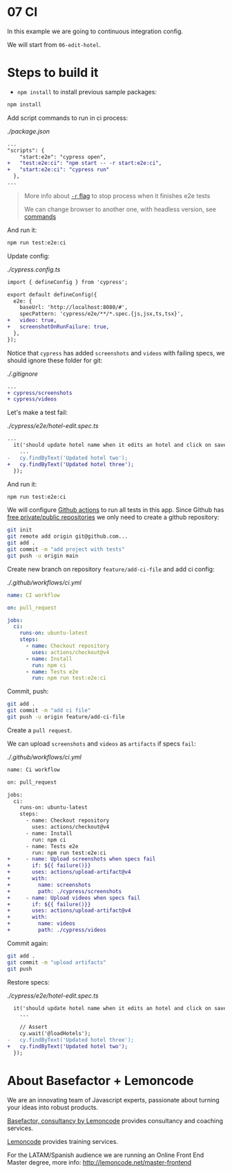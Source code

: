 # 07 CI

In this example we are going to continuous integration config.

We will start from `06-edit-hotel`.

# Steps to build it

- `npm install` to install previous sample packages:

```bash
npm install
```

Add script commands to run in ci process:

_./package.json_

```diff
...
"scripts": {
    "start:e2e": "cypress open",
+   "test:e2e:ci": "npm start -- -r start:e2e:ci",
+   "start:e2e:ci": "cypress run"
  },
...
```

> More info about [`-r` flag](https://github.com/mysticatea/npm-run-all/blob/master/docs/npm-run-all.md#npm-run-all-command) to stop process when it finishes e2e tests
>
> We can change browser to another one, with headless version, see [commands](https://docs.cypress.io/guides/guides/command-line.html#Commands)

And run it:

```bash
npm run test:e2e:ci
```

Update config:

_./cypress.config.ts_

```diff
import { defineConfig } from 'cypress';

export default defineConfig({
  e2e: {
    baseUrl: 'http://localhost:8080/#',
    specPattern: 'cypress/e2e/**/*.spec.{js,jsx,ts,tsx}',
+   video: true,
+   screenshotOnRunFailure: true,
  },
});

```

Notice that `cypress` has added `screenshots` and `videos` with failing specs, we should ignore these folder for git:

_./.gitignore_

```diff
...
+ cypress/screenshots
+ cypress/videos

```

Let's make a test fail:

_./cypress/e2e/hotel-edit.spec.ts_

```diff
...
  it('should update hotel name when it edits an hotel and click on save button', () => {
    ...
-   cy.findByText('Updated hotel two');
+   cy.findByText('Updated hotel three');
  });
```

And run it:

```bash
npm run test:e2e:ci
```

We will configure [Github actions](https://github.com/features/actions) to run all tests in this app. Since Github has [free private/public repositories](https://github.com/pricing) we only need to create a github repository:

```bash
git init
git remote add origin git@github.com...
git add .
git commit -m "add project with tests"
git push -u origin main
```

Create new branch on repository `feature/add-ci-file` and add ci config:

_./.github/workflows/ci.yml_

```yml
name: CI workflow

on: pull_request

jobs:
  ci:
    runs-on: ubuntu-latest
    steps:
      - name: Checkout repository
        uses: actions/checkout@v4
      - name: Install
        run: npm ci
      - name: Tests e2e
        run: npm run test:e2e:ci
```

Commit, push:

```bash
git add .
git commit -m "add ci file"
git push -u origin feature/add-ci-file
```

Create a `pull request`.

We can upload `screenshots` and `videos` as `artifacts` if specs `fail`:

_./.github/workflows/ci.yml_

```diff
name: Ci workflow

on: pull_request

jobs:
  ci:
    runs-on: ubuntu-latest
    steps:
      - name: Checkout repository
        uses: actions/checkout@v4
      - name: Install
        run: npm ci
      - name: Tests e2e
        run: npm run test:e2e:ci
+     - name: Upload screenshots when specs fail
+       if: ${{ failure()}}
+       uses: actions/upload-artifact@v4
+       with:
+         name: screenshots
+         path: ./cypress/screenshots
+     - name: Upload videos when specs fail
+       if: ${{ failure()}}
+       uses: actions/upload-artifact@v4
+       with:
+         name: videos
+         path: ./cypress/videos
```

Commit again:

```bash
git add .
git commit -m "upload artifacts"
git push
```

Restore specs:

_./cypress/e2e/hotel-edit.spec.ts_

```diff
  it('should update hotel name when it edits an hotel and click on save button', () => {
    ...

    // Assert
    cy.wait('@loadHotels');
-   cy.findByText('Updated hotel three');
+   cy.findByText('Updated hotel two');
  });
```

# About Basefactor + Lemoncode

We are an innovating team of Javascript experts, passionate about turning your ideas into robust products.

[Basefactor, consultancy by Lemoncode](http://www.basefactor.com) provides consultancy and coaching services.

[Lemoncode](http://lemoncode.net/services/en/#en-home) provides training services.

For the LATAM/Spanish audience we are running an Online Front End Master degree, more info: http://lemoncode.net/master-frontend
